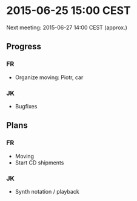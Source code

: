 # 2015-06-25 15:00 CEST

Next meeting: 2015-06-27 14:00 CEST (approx.)


## Progress

### FR

- Organize moving: Piotr, car

### JK

- Bugfixes


## Plans

### FR

- Moving
- Start CD shipments

### JK

- Synth notation / playback

